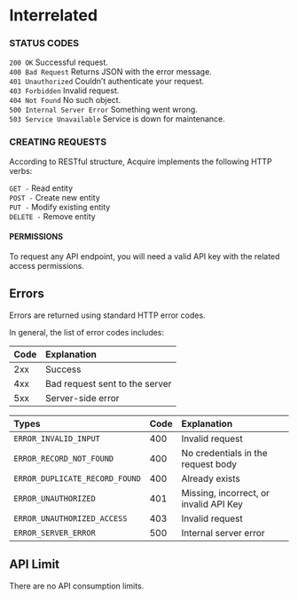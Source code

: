 # Interrelated

### STATUS CODES

`200 OK` Successful request.  
`400 Bad Request` Returns JSON with the error message.  
`401 Unauthorized` Couldn’t authenticate your request.  
`403 Forbidden` Invalid request.  
`404 Not Found` No such object.  
`500 Internal Server Error` Something went wrong.  
`503 Service Unavailable` Service is down for maintenance.

### CREATING REQUESTS

According to RESTful structure, Acquire implements the following HTTP verbs:  
  
`GET -` Read entity  
`POST -` Create new entity  
`PUT -` Modify existing entity  
`DELETE -` Remove entity

#### PERMISSIONS <a id="permissions"></a>

To request any API endpoint, you will need a valid API key with the related access permissions.

## Errors <a id="errors"></a>

Errors are returned using standard HTTP error codes.

In general, the list of error codes includes:  


| Code | Explanation |
| :--- | :--- |
| 2xx | Success |
| 4xx | Bad request sent to the server |
| 5xx | Server-side error |

| Types | Code | Explanation |
| :--- | :--- | :--- |
| `ERROR_INVALID_INPUT` | 400 | Invalid request |
| `ERROR_RECORD_NOT_FOUND` | 400 | No credentials in the request body |
| `ERROR_DUPLICATE_RECORD_FOUND` | 400 | Already exists |
| `ERROR_UNAUTHORIZED` | 401 | Missing, incorrect, or invalid API Key |
| `ERROR_UNAUTHORIZED_ACCESS` | 403 | Invalid request |
| `ERROR_SERVER_ERROR` | 500 | Internal server error |

## API Limit <a id="api-limit"></a>

There are no API consumption limits.

